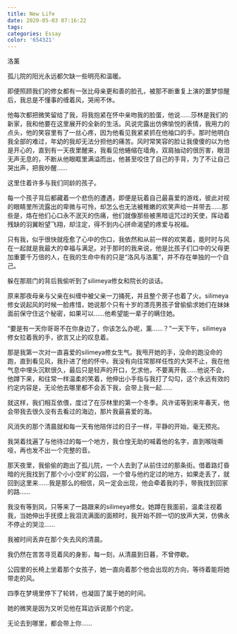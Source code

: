 ```yaml
---
title: New Life
date: 2020-05-03 07:16:22
tags:
categories: Essay
color: '654321'
---
```


洛薰

孤儿院的阳光永远都欠缺一些明亮和温暖。

即便照顾我们的修女都有一张比母亲更和善的脸孔，被那不断重复上演的噩梦惊醒后，我总是不懂事的缠着风，哭闹不休。

<!--more-->

他每次都把微笑留给了我，将我抱紧在怀中亲吻我的脸蛋，他说……莎林是我们的新家，我和他要在这里展开的全新的生活。风说完露出仿佛愉悦的表情，我用力的点头，他的笑容里有了一丝心疼，因为他看见我紧紧抓在他袖口的手。那时他明白我全部的难过，年幼的我却无法分担他的痛苦。风时常笑容的脸让我傻傻的以为他是开心的，直到有一天夜里醒来，我看见他蜷缩在墙角，双肩抽动的很厉害，眼泪无声无息的，不断从他眼眶里满溢而出，他甚至咬住了自己的手背，为了不让自己哭出声，把我吵醒……

这里住着许多与我们同龄的孩子。

每一个孩子背后都藏着一个悲伤的遭遇，即便是玩着自己最喜爱的游戏，彼此对视的眼睛里所流露出的卑微与可怜，却怎么也无法被稚嫩的欢笑声给一并带去……那些是，烙在他们心口永不泯灭的伤痛，他们就像那些被黑暗诅咒过的天使，挥动着残缺的羽翼盼望飞翔，却注定，得不到内心拼命渴望的疼爱与祝福。

只有我，似乎很快就痊愈了心中的伤口，我依然和从前一样的欢笑着，能时时与风在一起就是我最大的幸福与满足。对于那时的我来说，他是比孩子们口中的父母更加重要千万倍的人，在我的生命中有的只是“洛风与洛薰”，并不存在单独的一个自己。

躲在那扇门的背后我偷听到了silimeya修女和院长的谈话。

原来那夜母亲与父亲在纠缠中被父亲一刀捅死，并且整个房子也着了火。silimeya修女说起风的时候一脸疼惜，她说那个只有十岁的漂亮男孩子曾偷偷求她们在妹妹面前保守住这个秘密，如果可以……他希望能一辈子的瞒住她。

“要是有一天你哥哥不在你身边了，你该怎么办呢，薰……？”一天下午，silimeya修女拉着我的手，欲言又止的叹息着。

那是我第一次对一直喜爱的silimeya修女生气。我甩开她的手，没命的跑没命的跑，直到看见风，我扑进了他的怀中。我没有向往常那样任性的大哭不止，我在他气息中埋头沉默很久，最后只是轻声的开口，乞求他，不要离开我……他说不会，他蹲下来，和往常一样温柔的笑着，他伸出小手指与我打了勾勾，这个永远有效的约定内容是，无论他去哪里都不会丢下我，会带上我一起……

就这样，我们相互依偎，度过了在莎林里的第一个冬季。风许诺等到来年春天，他会带我去很久没有去看过的海边，那片我最喜爱的海。

风消失的那个清晨就和每一天有他陪伴过的日子一样，平静的开始，毫无预兆。

我哭着找遍了与他待过的每一个地方，我仓惶无助的喊着他的名字，直到喉咙嘶哑，再也发不出一个完整的音。

那天夜里，我偷偷的跑出了孤儿院，一个人去到了从前住过的那条街。借着路灯昏暗的光我找到了那个小小空旷的公园，一个曾与他约定过的地方，如果走丢了，就回到这里来……我是那么的相信，风一定会出现，他会牵着我的手，带我找到回家的路……

我没有等到风，只等来了一路跟来的silimeya修女。她蹲在我面前，温柔注视着我，当她伸出手抚摸上我泪流满面的面颊时，我开始不顾一切的放声大哭，仿佛永不停止的哭泣……

我被时间丢弃在那个失去风的清晨。

我仍然在苦苦寻觅着风的身影，每一刻，从清晨到日暮，不曾停歇。

公园里的长椅上坐着那个女孩子，她一直向着那个他会出现的方向，等待着能将她带走的风。

四季在梦境里停下了轮转，也凝固了属于她的时间。

她的微笑是因为又听见他在耳边诉说那个约定。

无论去到哪里，都会带上你……